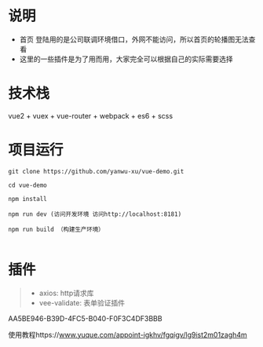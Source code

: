 # 说明
* 首页 登陆用的是公司联调环境借口，外网不能访问，所以首页的轮播图无法查看</br>
* 这里的一些插件是为了用而用，大家完全可以根据自己的实际需要选择
# 技术栈
vue2 + vuex + vue-router + webpack + es6 + scss
# 项目运行
``` 
git clone https://github.com/yanwu-xu/vue-demo.git

cd vue-demo

npm install

npm run dev (访问开发环境 访问http://localhost:8181)

npm run build （构建生产环境）
  
```       
# 插件
> * axios: http请求库</br>
> * vee-validate: 表单验证插件</br>

AA5BE946-B39D-4FC5-B040-F0F3C4DF3BBB

使用教程https://www.yuque.com/appoint-igkhv/fgqigv/lg9ist2m01zagh4m

